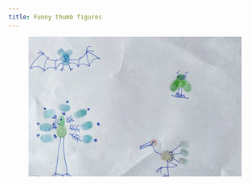 ```yaml
---
title: Funny thumb figures
---
```

<figure>
<img src="/img/emil-drawing/IMG_5348.jpg" alt="Emil made green, blue, and orange stamps with his colored thumb on a white paper. Then he used a blue fineliner to complete the stamps by drawing animals. A bat and three birds.">
</figure>
